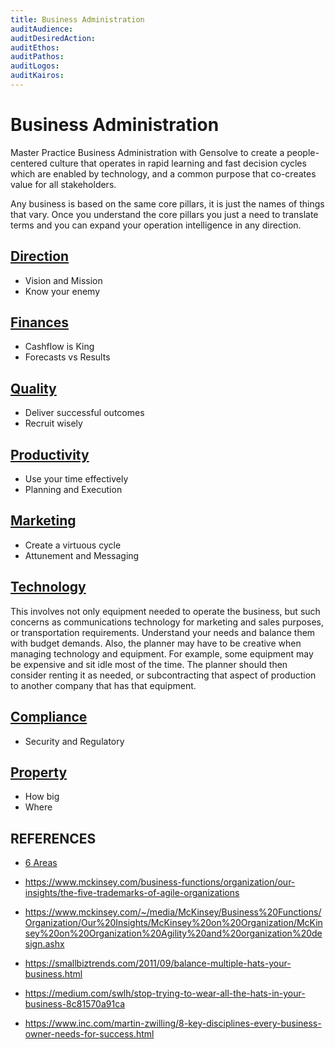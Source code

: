 ```yaml
---
title: Business Administration
auditAudience:
auditDesiredAction:
auditEthos:
auditPathos:
auditLogos:
auditKairos:
---
```


# Business Administration

Master Practice Business Administration with Gensolve to create a people-centered culture that operates in rapid learning and fast decision cycles which are enabled by technology, and a common purpose that co-creates value for all stakeholders.

Any business is based on the same core pillars, it is just the names of things that vary. Once you understand the core pillars you just a need to translate terms and you can expand your operation intelligence in any direction.

## [Direction](./direction)

- Vision and Mission
- Know your enemy

## [Finances](./finances/)

- Cashflow is King
- Forecasts vs Results

## [Quality](./quality)

- Deliver successful outcomes
- Recruit wisely

## [Productivity](./productivity)

- Use your time effectively
- Planning and Execution

## [Marketing](./marketing)

- Create a virtuous cycle
- Attunement and Messaging

## [Technology](./technology)

This involves not only equipment needed to operate the business, but such concerns as communications technology for marketing and sales purposes, or transportation requirements. Understand your needs and balance them with budget demands. Also, the planner may have to be creative when managing technology and equipment. For example, some equipment may be expensive and sit idle most of the time. The planner should then consider renting it as needed, or subcontracting that aspect of production to another company that has that equipment.

## [Compliance](./compliance)

- Security and Regulatory

## [Property](./property)

- How big
- Where

## REFERENCES

- [6 Areas](https://www.bdc.ca/en/articles-tools/start-buy-business/start-business/pages/6-areas-business-management.aspx)
- https://www.mckinsey.com/business-functions/organization/our-insights/the-five-trademarks-of-agile-organizations
- https://www.mckinsey.com/~/media/McKinsey/Business%20Functions/Organization/Our%20Insights/McKinsey%20on%20Organization/McKinsey%20on%20Organization%20Agility%20and%20organization%20design.ashx

- https://smallbiztrends.com/2011/09/balance-multiple-hats-your-business.html
- https://medium.com/swlh/stop-trying-to-wear-all-the-hats-in-your-business-8c81570a91ca
- https://www.inc.com/martin-zwilling/8-key-disciplines-every-business-owner-needs-for-success.html
